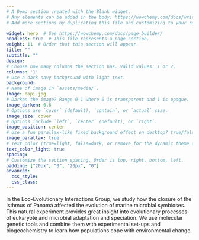 ```yaml
---
# A Demo section created with the Blank widget.
# Any elements can be added in the body: https://wowchemy.com/docs/writing-markdown-latex/
# Add more sections by duplicating this file and customizing to your requirements.

widget: hero  # See https://wowchemy.com/docs/page-builder/
headless: true  # This file represents a page section.
weight: 11  # Order that this section will appear.
title: ""
subtitle: ""
design:
# Choose how many columns the section has. Valid values: 1 or 2.
columns: '1'
# Use a dark navy background with light text.
background:
# Name of image in `assets/media/`.
image: dapi.jpg
# Darken the image? Range 0-1 where 0 is transparent and 1 is opaque.
image_darken: 0.6
# Options are `cover` (default), `contain`, or `actual` size.
image_size: cover
# Options include `left`, `center` (default), or `right`.
image_position: center
# Use a fun parallax-like fixed background effect on desktop? true/false
image_parallax: true
# Text color (true=light, false=dark, or remove for the dynamic theme color).
text_color_light: true
spacing:
# Customize the section spacing. Order is top, right, bottom, left.
padding: ["20px", "0", "20px", "0"]
advanced:
  css_style:
  css_class:
---
```


In the Eco-Evolutionary Interactions Group, we study how the closure of the Isthmus of Panamá affected the evolution of marine microbial symbioses. This natural experiment provides great insight into evolutionary processes of eukaryote and microbial adaptation and speciation. We use molecular genetic tools and combine them with experimental set-ups and biogeochemistry to learn how populations cope with environmental change. 

